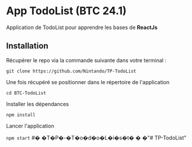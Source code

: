 # App TodoList (BTC 24.1)

Application de TodoList pour apprendre les bases de **ReactJs**

## Installation

Récupérer le repo via la commande suivante dans votre terminal :

`git clone https://github.com/Nintando/TP-TodoList`

Une fois récupéré se positionner dans le répertoire de l'application

`cd BTC-TodoList`

Installer les dépendances

`npm install`

Lancer l'application

`npm start`
#� �T�P�-�T�o�d�o�L�i�s�t�
�
�"# TP-TodoList" 
